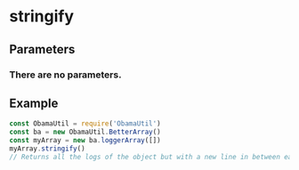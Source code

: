 # stringify
## Parameters
### There are no parameters.
## Example
```javascript
const ObamaUtil = require('ObamaUtil')
const ba = new ObamaUtil.BetterArray()
const myArray = new ba.loggerArray([])
myArray.stringify()
// Returns all the logs of the object but with a new line in between each entry.
```